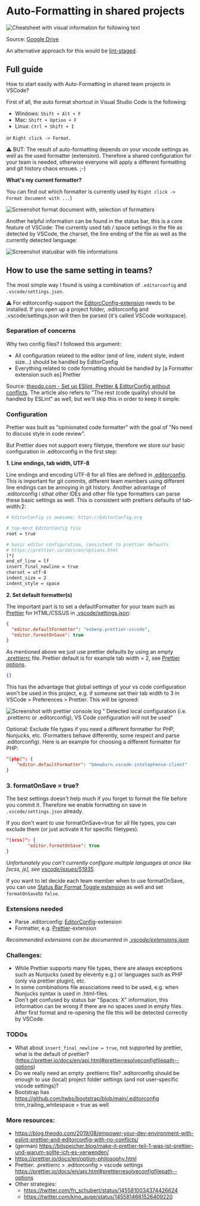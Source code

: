 # Auto-Formatting in shared projects

![Cheatsheet with visual information for following text](readme_images/cheatsheet.png)

Source: [Google Drive](https://kurzelinks.de/9i7r)

An alternative approach for this would be [lint-staged](https://www.coffeeclass.io/articles/commit-better-code-with-husky-prettier-eslint-lint-staged).

## Full guide

How to start easily with Auto-Formatting in shared team projects in VSCode?

First of all, the auto format shortcut in Visual Studio Code is the following:

- Windows: `Shift + Alt + F`
- Mac: `Shift + Option + F`
- Linux: `Ctrl + Shift + I`

or `Right click -> Format`.

⚠️ BUT: The result of auto-formatting depends on your vscode settings as well as the used formatter (extension). Therefore a shared configuration for your team is needed, otherwise everyone will apply a different formatting and git history chaos ensues. ;-)

**What's my current formatter?**

You can find out which formatter is currently used by `Right click -> Format Document with ...`)

![Screenshot format document with, selection of formatters](readme_images/screenshot_format_document_with.png)

Another helpful information can be found in the status bar, this is a core feature of VSCode: The currently used tab / space settings in the file as detected by VSCode, the charset, the line ending of the file as well as the currently detected language:

![Screenshot statusbar with file informations](readme_images/screenshot_status_bar.png)

## How to use the same setting in teams?

The most simple way I found is using a combination of `.editorconfig` and `.vscode/settings.json`.

⚠️ For editorconfig-support the [EditorcConfig-extension](https://marketplace.visualstudio.com/items?itemName=EditorConfig.EditorConfig) needs to be installed. If you open up a project folder, .editorconfig and .vscode/settings.json will then be parsed (it's called VSCode workspace).

### Separation of concerns

Why two config files? I followed this argument:

- All configuration related to the editor (end of line, indent style, indent size...) should be handled by EditorConfig
- Everything related to code formatting should be handled by [a Formatter extension such as] Prettier

Source: [theodo.com - Set up ESlint, Prettier & EditorConfig without conflicts](https://blog.theodo.com/2019/08/empower-your-dev-environment-with-eslint-prettier-and-editorconfig-with-no-conflicts/). The article also refers to "The rest (code quality) should be handled by ESLint" as well, but we'll skip this in order to keep it simple.

### Configuration

Prettier was built as "opinionated code formatter" with the goal of "No need to discuss style in code review".

But Prettier does not support every filetype, therefore we store our basic configuration in .editorconfig in the first step:

**1. Line endings, tab width, UTF-8**

Line endings and encoding UTF-8 for all files are defined in [.editorconfig](./.editorconfig). This is important for git commits, different team members using different line endings can be annoying in git history. Another advantage of .editorconfig i sthat other IDEs and other file type formatters can parse these basic settings as well. This is consistent with prettiers defaults of tab-width:2:

```bash
# EditorConfig is awesome: https://EditorConfig.org

# top-most EditorConfig file
root = true

# basic editor configuration, consistent to prettier defaults
# https://prettier.io/docs/en/options.html
[*]
end_of_line = lf
insert_final_newline = true
charset = utf-8
indent_size = 2
indent_style = space
```

**2. Set default formatter(s)**

The important part is to set a defaultFormatter for your team such as [Prettier](https://prettier.io/) for HTML/CSS/JS in [.vscode/settings.json](./.vscode/settings.json):

```json
{
  "editor.defaultFormatter": "esbenp.prettier-vscode",
  "editor.formatOnSave": true
}
```

As mentioned above we just use prettier defaults by using an empty [.prettierrc](./.prettierrc) file. Prettier default is for example tab width = 2, see [Prettier options](https://prettier.io/docs/en/options.html).

```json
{}
```

This has the advantage that global settings of your vs code configuration won't be used in this project, e.g. if someone set their tab width to 3 in VSCode > Preferences > Prettier. This will be ignored:

![Screenshot with prettier console log " Detected local configuration (i.e. .prettierrc or .editorconfig), VS Code configuration will not be used"](readme_images/screenshot_prettier_detected_local_config.png)

Optional: Exclude file types if you need a different formatter for PHP, Nunjucks, etc. (Formatters behave differently, some respect and parse .editorconfig). Here is an example for choosing a different formatter for PHP:

```json
"[php]": {
    "editor.defaultFormatter": "bmewburn.vscode-intelephense-client"
}
```

### 3. formatOnSave = true?

The best settings doesn't help much if you forget to format the file before you commit it. Therefore we enable formatting on save in `.vscode/settings.json` already.

If you don't want to use formatOnSave=true for all file types, you can exclude them (or just activate it for specific filetypes):

```json
"[scss]": {
        "editor.formatOnSave": true
}
```

_Unfortunately you can't currently configure multiple languages at once like [scss, js], see [vscode/issues/51935](https://github.com/microsoft/vscode/issues/51935)._

If you want to let decide each team member when to use formatOnSave, you can use [Status Bar Format Toggle extension](https://marketplace.visualstudio.com/items?itemName=tombonnike.vscode-status-bar-format-toggle) as well and set `formatOnSave`to `false`.

### Extensions needed

- Parse .editorconfig: [EditorConfig](https://marketplace.visualstudio.com/items?itemName=EditorConfig.EditorConfig)-extension
- Formatter, e.g. [Prettier](https://marketplace.visualstudio.com/items?itemName=esbenp.prettier-vscode)-extension

_Recommended extensions can be documented in [.vscode/extensions.json](./.vscode/extensions.json)_

### Challenges:

- While Prettier supports many file types, there are always exceptions such as Nunjucks (used by eleventy e.g.) or languages such as PHP (only via prettier plugin), etc.
- In some combinations file associations need to be used, e.g. when Nunjucks syntax is used in .html-files.
- Don't get confused by status bar "Spaces: X" information, this information can be wrong if there are no spaces used in empty files. After first format and re-opening the file this will be detected correctly by VSCode.

### TODOs

- What about `insert_final_newline = true`, not supported by prettier, what is the default of prettier? (https://prettier.io/docs/en/api.html#prettierresolveconfigfilepath--options)
- Do we really need an empty .prettierrc file? .editorconfig should be enough to use (local) project folder settings (and not user-specific vscode settings)?
- Bootstrap has https://github.com/twbs/bootstrap/blob/main/.editorconfig trim_trailing_whitespace = true as well

### More resources:

- https://blog.theodo.com/2019/08/empower-your-dev-environment-with-eslint-prettier-and-editorconfig-with-no-conflicts/
- (german) https://bitspeicher.blog/make-it-prettier-teil-1-was-ist-prettier-und-warum-sollte-ich-es-verwenden/
- https://prettier.io/docs/en/option-philosophy.html
- Prettier: .prettierrc > .editorconfig > vscode settings https://prettier.io/docs/en/api.html#prettierresolveconfigfilepath--options
- Other strategies:
  - https://twitter.com/fn_schubert/status/1455810034374426624
  - https://twitter.com/kino_auge/status/1455814661526409220
